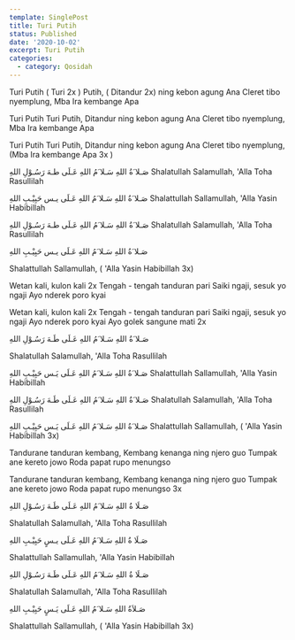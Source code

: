 ```yaml
---
template: SinglePost
title: Turi Putih
status: Published
date: '2020-10-02'
excerpt: Turi Putih
categories:
  - category: Qosidah
---
```

Turi Putih ( Turi 2x ) Putih, ( Ditandur 2x) ning kebon agung
Ana Cleret tibo nyemplung, Mba Ira kembange Apa


Turi Putih Turi Putih, Ditandur ning kebon agung
Ana Cleret tibo nyemplung, Mba Ira kembange Apa

Turi Putih Turi Putih, Ditandur ning kebon agung
Ana Cleret tibo nyemplung, (Mba Ira kembange Apa 3x )


صَـلا َةُ اللهِ  سَـلا َمُ اللهِ عَـلَى طـهَ رَسُـوْلِ اللهِ 
Shalatullah Salamullah, 'Alla Toha Rasullilah

صَـلا َةُ اللهِ  سَـلا َمُ اللهِ عَـلَى يـس حَبِيْـبِ اللهِ
Shalattullah Sallamullah, 'Alla Yasin Habibillah


صَـلا َةُ اللهِ  سَـلا َمُ اللهِ عَـلَى طـهَ رَسُـوْلِ اللهِ 
Shalatullah Salamullah, 'Alla Toha Rasullilah

صَـلا َةُ اللهِ  سَـلا َمُ اللهِ عَـلَى يـس حَبِيْـبِ اللهِ

Shalattullah Sallamullah, ( 'Alla Yasin Habibillah 3x)


Wetan kali, kulon kali 2x
Tengah - tengah tanduran pari
Saiki ngaji, sesuk yo ngaji
Ayo nderek poro kyai

Wetan kali, kulon kali 2x
Tengah - tengah tanduran pari
Saiki ngaji, sesuk yo ngaji
Ayo nderek poro kyai
Ayo golek sangune mati 2x


صَـلا َةُ اللهِ  سَـلا َمُ اللهِ عَـلَى طَـهَ رَسُـوْلِ اللهِ 

Shalatullah Salamullah, 'Alla Toha Rasullilah

صَـلا َةُ اللهِ  سَـلا َمُ اللهِ عَـلَى يَـس حَبِيْـبِ اللهِ
Shalattullah Sallamullah, 'Alla Yasin Habibillah


صَـلا َةُ اللهِ  سَـلا َمُ اللهِ عَـلَى طَـهَ رَسُـوْلِ اللهِ 
Shalatullah Salamullah, 'Alla Toha Rasullilah

صَـلا َةُ اللهِ  سَـلا َمُ اللهِ عَـلَى يَـس حَبِيْـبِ اللهِ
Shalattullah Sallamullah, ( 'Alla Yasin Habibillah 3x)

Tandurane tanduran kembang,
Kembang kenanga ning njero guo
Tumpak ane kereto jowo
Roda papat rupo menungso

Tandurane tanduran kembang,
Kembang kenanga ning njero guo
Tumpak ane kereto jowo
Roda papat rupo menungso 3x


صَـلَا ةُ اللهِ  سَـلا َمُ اللهِ عَـلَى طَـهَ رَسُـوْلِ اللهِ 

Shalatullah Salamullah, 'Alla Toha Rasullilah

صَـلَا ةُ اللهِ  سَـلا َمُ اللهِ عَـلَى يـسٍ حَبِيْـبِ اللهِ

Shalattullah Sallamullah, 'Alla Yasin Habibillah


صَـلَا ةُ اللهِ  سَـلا َمُ اللهِ عَـلَى طَـهَ رَسُـوْلِ اللهِ 

Shalatullah Salamullah, 'Alla Toha Rasullilah

صَـلاَةُ اللهِ  سَـلا َمُ اللهِ عَـلَى يَـسٍ حَبِيْـبِ اللهِ

Shalattullah Sallamullah, ( 'Alla Yasin Habibillah 3x)

